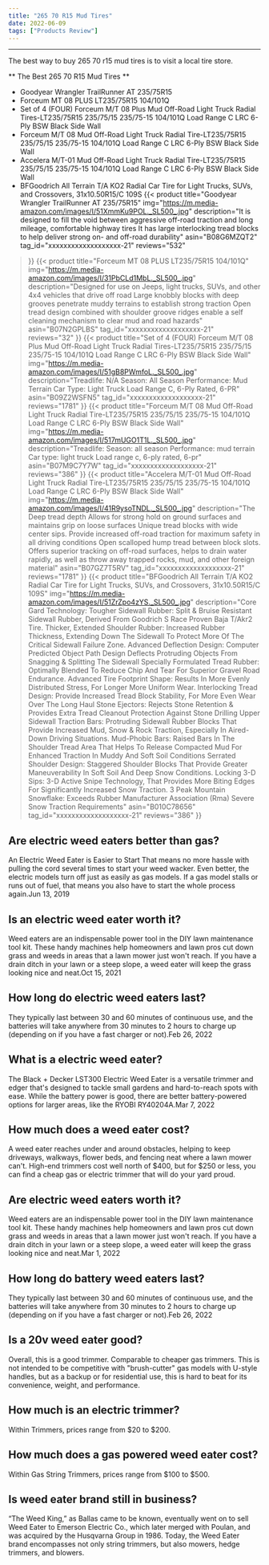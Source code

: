 ```yaml
---
title: "265 70 R15 Mud Tires"
date: 2022-06-09
tags: ["Products Review"]
---
```


---


The best way to buy 265 70 r15 mud tires is to visit a local tire store.

** The Best 265 70 R15 Mud Tires **
* Goodyear Wrangler TrailRunner AT 235/75R15
* Forceum MT 08 PLUS LT235/75R15 104/101Q
* Set of 4 (FOUR) Forceum M/T 08 Plus Mud Off-Road Light Truck Radial Tires-LT235/75R15 235/75/15 235/75-15 104/101Q Load Range C LRC 6-Ply BSW Black Side Wall
* Forceum M/T 08 Mud Off-Road Light Truck Radial Tire-LT235/75R15 235/75/15 235/75-15 104/101Q Load Range C LRC 6-Ply BSW Black Side Wall
* Accelera M/T-01 Mud Off-Road Light Truck Radial Tire-LT235/75R15 235/75/15 235/75-15 104/101Q Load Range C LRC 6-Ply BSW Black Side Wall
* BFGoodrich All Terrain T/A KO2 Radial Car Tire for Light Trucks, SUVs, and Crossovers, 31x10.50R15/C 109S
{{< product 
title="Goodyear Wrangler TrailRunner AT 235/75R15"
img="https://m.media-amazon.com/images/I/51XmmKu9POL._SL500_.jpg"
description="It is designed to fill the void between aggressive off-road traction and long mileage, comfortable highway tires It has large interlocking tread blocks to help deliver strong on- and off-road durability"
asin="B08G6MZQT2"
tag_id="xxxxxxxxxxxxxxxxxxx-21"
reviews="532"
>}} 
{{< product 
title="Forceum MT 08 PLUS LT235/75R15 104/101Q"
img="https://m.media-amazon.com/images/I/31PbCLd1MbL._SL500_.jpg"
description="Designed for use on Jeeps, light trucks, SUVs, and other 4x4 vehicles that drive off road Large knobbly blocks with deep grooves penetrate muddy terrains to establish strong traction Open tread design combined with shoulder groove ridges enable a self cleaning mechanism to clear mud and road hazards"
asin="B07N2GPLBS"
tag_id="xxxxxxxxxxxxxxxxxxx-21"
reviews="32"
>}} 
{{< product 
title="Set of 4 (FOUR) Forceum M/T 08 Plus Mud Off-Road Light Truck Radial Tires-LT235/75R15 235/75/15 235/75-15 104/101Q Load Range C LRC 6-Ply BSW Black Side Wall"
img="https://m.media-amazon.com/images/I/51gB8PWmfoL._SL500_.jpg"
description="Treadlife: N/A Season: All Season Performance: Mud Terrain Car Type: Light Truck Load Range C, 6-Ply Rated, 6-PR"
asin="B09Z2WSFN5"
tag_id="xxxxxxxxxxxxxxxxxxx-21"
reviews="1781"
>}} 
{{< product 
title="Forceum M/T 08 Mud Off-Road Light Truck Radial Tire-LT235/75R15 235/75/15 235/75-15 104/101Q Load Range C LRC 6-Ply BSW Black Side Wall"
img="https://m.media-amazon.com/images/I/517mUGO1T1L._SL500_.jpg"
description="Treadlife: Season: all season Performance: mud terrain Car type: light truck Load range c, 6-ply rated, 6-pr"
asin="B07M9C7Y7W"
tag_id="xxxxxxxxxxxxxxxxxxx-21"
reviews="386"
>}} 
{{< product 
title="Accelera M/T-01 Mud Off-Road Light Truck Radial Tire-LT235/75R15 235/75/15 235/75-15 104/101Q Load Range C LRC 6-Ply BSW Black Side Wall"
img="https://m.media-amazon.com/images/I/41R9ysoTNDL._SL500_.jpg"
description="The Deep tread depth Allows for strong hold on ground surfaces and maintains grip on loose surfaces Unique tread blocks with wide center sips. Provide increased off-road traction for maximum safety in all driving conditions Open scalloped hump tread between block slots. Offers superior tracking on off-road surfaces, helps to drain water rapidly, as well as throw away trapped rocks, mud, and other foreign material"
asin="B07GZ7T5RV"
tag_id="xxxxxxxxxxxxxxxxxxx-21"
reviews="1781"
>}} 
{{< product 
title="BFGoodrich All Terrain T/A KO2 Radial Car Tire for Light Trucks, SUVs, and Crossovers, 31x10.50R15/C 109S"
img="https://m.media-amazon.com/images/I/51ZrZpo4zYS._SL500_.jpg"
description="Core Gard Technology: Tougher Sidewall Rubber: Split & Bruise Resistant Sidewall Rubber, Derived From Goodrich S Race Proven Baja T/Akr2 Tire. Thicker, Extended Shoulder Rubber: Increased Rubber Thickness, Extending Down The Sidewall To Protect More Of The Critical Sidewall Failure Zone. Advanced Deflection Design: Computer Predicted Object Path Design Deflects Protruding Objects From Snagging & Splitting The Sidewall Specially Formulated Tread Rubber: Optimally Blended To Reduce Chip And Tear For Superior Gravel Road Endurance. Advanced Tire Footprint Shape: Results In More Evenly Distributed Stress, For Longer More Uniform Wear. Interlocking Tread Design: Provide Increased Tread Block Stability, For More Even Wear Over The Long Haul Stone Ejectors: Rejects Stone Retention & Provides Extra Tread Cleanout Protection Against Stone Drilling Upper Sidewall Traction Bars: Protruding Sidewall Rubber Blocks That Provide Increased Mud, Snow & Rock Traction, Especially In Aired-Down Driving Situations. Mud-Phobic Bars: Raised Bars In The Shoulder Tread Area That Helps To Release Compacted Mud For Enhanced Traction In Muddy And Soft Soil Conditions Serrated Shoulder Design: Staggered Shoulder Blocks That Provide Greater Maneuverability In Soft Soil And Deep Snow Conditions. Locking 3-D Sips: 3-D Active Snipe Technology, That Provides More Biting Edges For Significantly Increased Snow Traction. 3 Peak Mountain Snowflake: Exceeds Rubber Manufacturer Association (Rma) Severe Snow Traction Requirements"
asin="B010C78656"
tag_id="xxxxxxxxxxxxxxxxxxx-21"
reviews="386"
>}} 
## Are electric weed eaters better than gas?
An Electric Weed Eater is Easier to Start That means no more hassle with pulling the cord several times to start your weed wacker. Even better, the electric models turn off just as easily as gas models. If a gas model stalls or runs out of fuel, that means you also have to start the whole process again.Jun 13, 2019

## Is an electric weed eater worth it?
Weed eaters are an indispensable power tool in the DIY lawn maintenance tool kit. These handy machines help homeowners and lawn pros cut down grass and weeds in areas that a lawn mower just won't reach. If you have a drain ditch in your lawn or a steep slope, a weed eater will keep the grass looking nice and neat.Oct 15, 2021

## How long do electric weed eaters last?
They typically last between 30 and 60 minutes of continuous use, and the batteries will take anywhere from 30 minutes to 2 hours to charge up (depending on if you have a fast charger or not).Feb 26, 2022

## What is a electric weed eater?
The Black + Decker LST300 Electric Weed Eater is a versatile trimmer and edger that's designed to tackle small gardens and hard-to-reach spots with ease. While the battery power is good, there are better battery-powered options for larger areas, like the RYOBI RY40204A.Mar 7, 2022

## How much does a weed eater cost?
A weed eater reaches under and around obstacles, helping to keep driveways, walkways, flower beds, and fencing neat where a lawn mower can't. High-end trimmers cost well north of $400, but for $250 or less, you can find a cheap gas or electric trimmer that will do your yard proud.

## Are electric weed eaters worth it?
Weed eaters are an indispensable power tool in the DIY lawn maintenance tool kit. These handy machines help homeowners and lawn pros cut down grass and weeds in areas that a lawn mower just won't reach. If you have a drain ditch in your lawn or a steep slope, a weed eater will keep the grass looking nice and neat.Mar 1, 2022

## How long do battery weed eaters last?
They typically last between 30 and 60 minutes of continuous use, and the batteries will take anywhere from 30 minutes to 2 hours to charge up (depending on if you have a fast charger or not).Feb 26, 2022

## Is a 20v weed eater good?
Overall, this is a good trimmer. Comparable to cheaper gas trimmers. This is not intended to be competitive with "brush-cutter" gas models with U-style handles, but as a backup or for residential use, this is hard to beat for its convenience, weight, and performance.

## How much is an electric trimmer?
Within Trimmers, prices range from $20 to $200.

## How much does a gas powered weed eater cost?
Within Gas String Trimmers, prices range from $100 to $500.

## Is weed eater brand still in business?
“The Weed King,” as Ballas came to be known, eventually went on to sell Weed Eater to Emerson Electric Co., which later merged with Poulan, and was acquired by the Husqvarna Group in 1986. Today, the Weed Eater brand encompasses not only string trimmers, but also mowers, hedge trimmers, and blowers.

